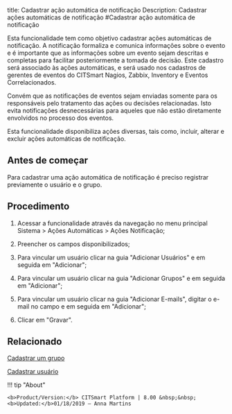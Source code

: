 title: Cadastrar ação automática de notificação
Description: Cadastrar ações automáticas de notificação
#Cadastrar ação automática de notificação

Esta funcionalidade tem como objetivo cadastrar ações automáticas de
notificação. A notificação formaliza e comunica informações sobre o evento e é
importante que as informações sobre um evento sejam descritas e completas para
facilitar posteriormente a tomada de decisão. Este cadastro será associado às
ações automáticas, e será usado nos cadastros de gerentes de eventos do CITSmart
Nagios, Zabbix, Inventory e Eventos Correlacionados.

Convém que as notificações de eventos sejam enviadas somente para os
responsáveis pelo tratamento das ações ou decisões relacionadas. Isto evita
notificações desnecessárias para aqueles que não estão diretamente envolvidos no
processo dos eventos.

Esta funcionalidade disponibiliza ações diversas, tais como, incluir, alterar e
excluir ações automáticas de notificação.

Antes de começar
--------------------

Para cadastrar uma ação automática de notificação é preciso registrar
previamente o usuário e o grupo.

Procedimento
----------------

1.  Acessar a funcionalidade através da navegação no menu principal Sistema \>
    Ações Automáticas \> Ações Notificação;

2.  Preencher os campos disponibilizados;

3.  Para vincular um usuário clicar na guia "Adicionar Usuários" e em seguida em
    "Adicionar";

4.  Para vincular um usuário clicar na guia "Adicionar Grupos" e em seguida em
    "Adicionar";

5.  Para vincular um usuário clicar na guia "Adicionar E-mails", digitar o
    e-mail no campo e em seguida em "Adicionar";

6.  Clicar em "Gravar".


Relacionado
-------

[Cadastrar um grupo](/pt-br/citsmart-platform-8/initial-settings/access-settings/user/register-groups.html)

[Cadastrar usuário](/pt-br/citsmart-platform-8/initial-settings/access-settings/user/users.html)

!!! tip "About"

    <b>Product/Version:</b> CITSmart Platform | 8.00 &nbsp;&nbsp;
    <b>Updated:</b>01/18/2019 – Anna Martins
